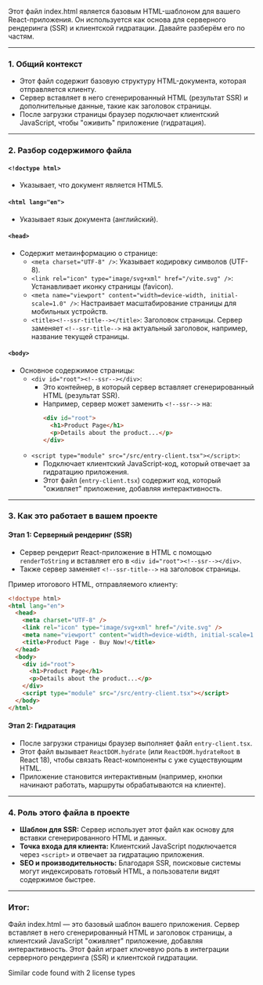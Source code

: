 Этот файл index.html является базовым HTML-шаблоном для вашего React-приложения. Он используется как основа для серверного рендеринга (SSR) и клиентской гидратации. Давайте разберём его по частям.

---

### 1. **Общий контекст**
- Этот файл содержит базовую структуру HTML-документа, которая отправляется клиенту.
- Сервер вставляет в него сгенерированный HTML (результат SSR) и дополнительные данные, такие как заголовок страницы.
- После загрузки страницы браузер подключает клиентский JavaScript, чтобы "оживить" приложение (гидратация).

---

### 2. **Разбор содержимого файла**

#### **`<!doctype html>`**
- Указывает, что документ является HTML5.

#### **`<html lang="en">`**
- Указывает язык документа (английский).

#### **`<head>`**
- Содержит метаинформацию о странице:
  - `<meta charset="UTF-8" />`: Указывает кодировку символов (UTF-8).
  - `<link rel="icon" type="image/svg+xml" href="/vite.svg" />`: Устанавливает иконку страницы (favicon).
  - `<meta name="viewport" content="width=device-width, initial-scale=1.0" />`: Настраивает масштабирование страницы для мобильных устройств.
  - `<title><!--ssr-title--></title>`: Заголовок страницы. Сервер заменяет `<!--ssr-title-->` на актуальный заголовок, например, название текущей страницы.

#### **`<body>`**
- Основное содержимое страницы:
  - `<div id="root"><!--ssr--></div>`:
    - Это контейнер, в который сервер вставляет сгенерированный HTML (результат SSR).
    - Например, сервер может заменить `<!--ssr-->` на:
      ```html
      <div id="root">
        <h1>Product Page</h1>
        <p>Details about the product...</p>
      </div>
      ```
  - `<script type="module" src="/src/entry-client.tsx"></script>`:
    - Подключает клиентский JavaScript-код, который отвечает за гидратацию приложения.
    - Этот файл (`entry-client.tsx`) содержит код, который "оживляет" приложение, добавляя интерактивность.

---

### 3. **Как это работает в вашем проекте**

#### **Этап 1: Серверный рендеринг (SSR)**
- Сервер рендерит React-приложение в HTML с помощью `renderToString` и вставляет его в `<div id="root"><!--ssr--></div>`.
- Также сервер заменяет `<!--ssr-title-->` на заголовок страницы.

Пример итогового HTML, отправляемого клиенту:
```html
<!doctype html>
<html lang="en">
  <head>
    <meta charset="UTF-8" />
    <link rel="icon" type="image/svg+xml" href="/vite.svg" />
    <meta name="viewport" content="width=device-width, initial-scale=1.0" />
    <title>Product Page - Buy Now!</title>
  </head>
  <body>
    <div id="root">
      <h1>Product Page</h1>
      <p>Details about the product...</p>
    </div>
    <script type="module" src="/src/entry-client.tsx"></script>
  </body>
</html>
```

#### **Этап 2: Гидратация**
- После загрузки страницы браузер выполняет файл `entry-client.tsx`.
- Этот файл вызывает `ReactDOM.hydrate` (или `ReactDOM.hydrateRoot` в React 18), чтобы связать React-компоненты с уже существующим HTML.
- Приложение становится интерактивным (например, кнопки начинают работать, маршруты обрабатываются на клиенте).

---

### 4. **Роль этого файла в проекте**
- **Шаблон для SSR:** Сервер использует этот файл как основу для вставки сгенерированного HTML и данных.
- **Точка входа для клиента:** Клиентский JavaScript подключается через `<script>` и отвечает за гидратацию приложения.
- **SEO и производительность:** Благодаря SSR, поисковые системы могут индексировать готовый HTML, а пользователи видят содержимое быстрее.

---

### Итог:
Файл index.html — это базовый шаблон вашего приложения. Сервер вставляет в него сгенерированный HTML и заголовок страницы, а клиентский JavaScript "оживляет" приложение, добавляя интерактивность. Этот файл играет ключевую роль в интеграции серверного рендеринга (SSR) и клиентской гидратации.

Similar code found with 2 license types